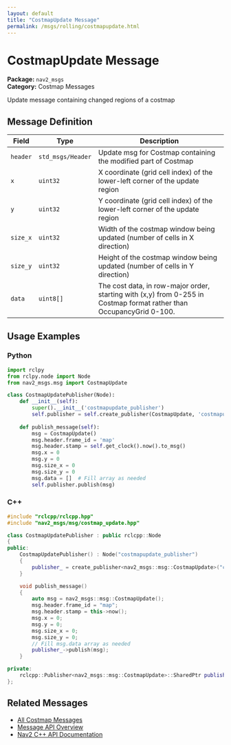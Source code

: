 ```yaml
---
layout: default
title: "CostmapUpdate Message"
permalink: /msgs/rolling/costmapupdate.html
---
```


# CostmapUpdate Message

**Package:** `nav2_msgs`  
**Category:** Costmap Messages

Update message containing changed regions of a costmap

## Message Definition

| Field | Type | Description |
|-------|------|-------------|
| `header` | `std_msgs/Header` | Update msg for Costmap containing the modified part of Costmap |
| `x` | `uint32` | X coordinate (grid cell index) of the lower-left corner of the update region |
| `y` | `uint32` | Y coordinate (grid cell index) of the lower-left corner of the update region |
| `size_x` | `uint32` | Width of the costmap window being updated (number of cells in X direction) |
| `size_y` | `uint32` | Height of the costmap window being updated (number of cells in Y direction) |
| `data` | `uint8[]` | The cost data, in row-major order, starting with (x,y) from 0-255 in Costmap format rather than OccupancyGrid 0-100. |



## Usage Examples

### Python

```python
import rclpy
from rclpy.node import Node
from nav2_msgs.msg import CostmapUpdate

class CostmapUpdatePublisher(Node):
    def __init__(self):
        super().__init__('costmapupdate_publisher')
        self.publisher = self.create_publisher(CostmapUpdate, 'costmapupdate', 10)
        
    def publish_message(self):
        msg = CostmapUpdate()
        msg.header.frame_id = 'map'
        msg.header.stamp = self.get_clock().now().to_msg()
        msg.x = 0
        msg.y = 0
        msg.size_x = 0
        msg.size_y = 0
        msg.data = []  # Fill array as needed
        self.publisher.publish(msg)
```

### C++

```cpp
#include "rclcpp/rclcpp.hpp"
#include "nav2_msgs/msg/costmap_update.hpp"

class CostmapUpdatePublisher : public rclcpp::Node
{
public:
    CostmapUpdatePublisher() : Node("costmapupdate_publisher")
    {
        publisher_ = create_publisher<nav2_msgs::msg::CostmapUpdate>("costmapupdate", 10);
    }

    void publish_message()
    {
        auto msg = nav2_msgs::msg::CostmapUpdate();
        msg.header.frame_id = "map";
        msg.header.stamp = this->now();
        msg.x = 0;
        msg.y = 0;
        msg.size_x = 0;
        msg.size_y = 0;
        // Fill msg.data array as needed
        publisher_->publish(msg);
    }

private:
    rclcpp::Publisher<nav2_msgs::msg::CostmapUpdate>::SharedPtr publisher_;
};
```

## Related Messages

- [All Costmap Messages](/rolling/msgs/index.html#costmap-messages)
- [Message API Overview](/rolling/msgs/index.html)
- [Nav2 C++ API Documentation](/rolling/html/index.html)
